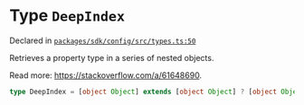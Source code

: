 # Type `DeepIndex`
Declared in [`packages/sdk/config/src/types.ts:50`](https://github.com/dxos/protocols/blob/main/packages/sdk/config/src/types.ts#L50)


Retrieves a property type in a series of nested objects.

Read more: https://stackoverflow.com/a/61648690.

```ts
type DeepIndex = [object Object] extends [object Object] ? [object Object] : [object Object]
```